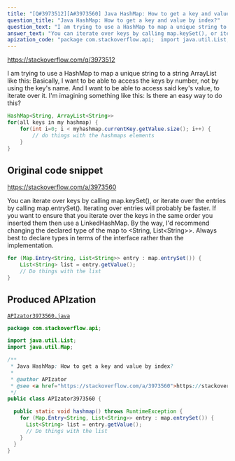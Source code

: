 ```yaml
---
title: "[Q#3973512][A#3973560] Java HashMap: How to get a key and value by index?"
question_title: "Java HashMap: How to get a key and value by index?"
question_text: "I am trying to use a HashMap to map a unique string to a string ArrayList like this: Basically, I want to be able to access the keys by number, not by using the key's name. And I want to be able to access said key's value, to iterate over it. I'm imagining something like this: Is there an easy way to do this?"
answer_text: "You can iterate over keys by calling map.keySet(), or iterate over the entries by calling map.entrySet(). Iterating over entries will probably be faster. If you want to ensure that you iterate over the keys in the same order you inserted them then use a LinkedHashMap. By the way, I'd recommend changing the declared type of the map to <String, List<String>>. Always best to declare types in terms of the interface rather than the implementation."
apization_code: "package com.stackoverflow.api;  import java.util.List; import java.util.Map;  /**  * Java HashMap: How to get a key and value by index?  *  * @author APIzator  * @see <a href=\"https://stackoverflow.com/a/3973560\">https://stackoverflow.com/a/3973560</a>  */ public class APIzator3973560 {    public static void hashmap() throws RuntimeException {     for (Map.Entry<String, List<String>> entry : map.entrySet()) {       List<String> list = entry.getValue();       // Do things with the list     }   } }"
---
```


https://stackoverflow.com/q/3973512

I am trying to use a HashMap to map a unique string to a string ArrayList like this:
Basically, I want to be able to access the keys by number, not by using the key&#x27;s name. And I want to be able to access said key&#x27;s value, to iterate over it. I&#x27;m imagining something like this:
Is there an easy way to do this?


```java
HashMap<String, ArrayList<String>>
for(all keys in my hashmap) {
    for(int i=0; i < myhashmap.currentKey.getValue.size(); i++) {
        // do things with the hashmaps elements
    }
}
```


## Original code snippet

https://stackoverflow.com/a/3973560

You can iterate over keys by calling map.keySet(), or iterate over the entries by calling map.entrySet(). Iterating over entries will probably be faster.
If you want to ensure that you iterate over the keys in the same order you inserted them then use a LinkedHashMap.
By the way, I&#x27;d recommend changing the declared type of the map to &lt;String, List&lt;String&gt;&gt;. Always best to declare types in terms of the interface rather than the implementation.

```java
for (Map.Entry<String, List<String>> entry : map.entrySet()) {
    List<String> list = entry.getValue();
    // Do things with the list
}
```

## Produced APIzation

[`APIzator3973560.java`](https://github.com/pasqualesalza/apization-temp-data/raw/master/apizations/java/APIzator3973560.java)

```java
package com.stackoverflow.api;

import java.util.List;
import java.util.Map;

/**
 * Java HashMap: How to get a key and value by index?
 *
 * @author APIzator
 * @see <a href="https://stackoverflow.com/a/3973560">https://stackoverflow.com/a/3973560</a>
 */
public class APIzator3973560 {

  public static void hashmap() throws RuntimeException {
    for (Map.Entry<String, List<String>> entry : map.entrySet()) {
      List<String> list = entry.getValue();
      // Do things with the list
    }
  }
}

```